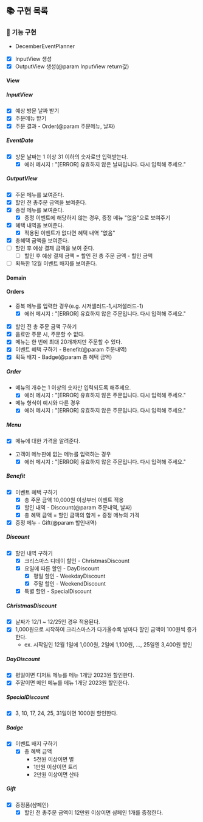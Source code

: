 ## 📚 구현 목록

### 📜 기능 구현

* DecemberEventPlanner

- [X] InputView 생성
- [x] OutputView 생성(@param InputView return값)

#### View

##### InputView

- [x] 예상 방문 날짜 받기
- [x] 주문메뉴 받기
- [x] 주문 결과 - Order(@param 주문메뉴, 날짜)

##### EventDate

- [X] 방문 날짜는 1 이상 31 이하의 숫자로만 입력받는다.
  - [X] 에러 메시지 : "[ERROR] 유효하지 않은 날짜입니다. 다시 입력해 주세요."

##### OutputView

- [x] 주문 메뉴를 보여준다.
- [x] 할인 전 총주문 금액을 보여준다.
- [x] 증정 메뉴를 보여준다.
  - [x] 증정 이벤트에 해당하지 않는 경우, 증정 메뉴 "없음"으로 보여주기
- [x] 혜택 내역을 보여준다.
  - [x] 적용된 이벤트가 없다면 혜택 내역 "없음"
- [x] 총혜택 금액을 보여준다.
- [ ] 할인 후 예상 결제 금액을 보여 준다.
  - [ ] 할인 후 예상 결제 금액 = 할인 전 총 주문 금액 - 할인 금액
- [ ] 획득한 12월 이벤트 배지를 보여준다.

#### Domain

#### Orders

* 중복 메뉴를 입력한 경우(e.g. 시저샐러드-1,시저샐러드-1)
  - [x] 에러 메시지 : "[ERROR] 유효하지 않은 주문입니다. 다시 입력해 주세요."
- [x] 할인 전 총 주문 금액 구하기
- [X] 음료만 주문 시, 주문할 수 없다.
- [x] 메뉴는 한 번에 최대 20개까지만 주문할 수 있다.
- [x] 이벤트 혜택 구하기 - Benefit(@param 주문내역)
- [x] 획득 배지 - Badge(@param 총 혜택 금액)

##### Order

* 메뉴의 개수는 1 이상의 숫자만 입력되도록 해주세요.
  - [x] 에러 메시지 : "[ERROR] 유효하지 않은 주문입니다. 다시 입력해 주세요."
* 메뉴 형식이 예시와 다른 경우
  - [X] 에러 메시지 : "[ERROR] 유효하지 않은 주문입니다. 다시 입력해 주세요."

##### Menu

- [x] 메뉴에 대한 가격을 알려준다.
* 고객이 메뉴판에 없는 메뉴를 입력하는 경우
  - [x] 에러 메시지 : "[ERROR] 유효하지 않은 주문입니다. 다시 입력해 주세요."

##### Benefit

- [x] 이벤트 혜택 구하기
  - [x] 총 주문 금액 10,000원 이상부터 이벤트 적용
  - [x] 할인 내역 - Discount(@param 주문내역, 날짜)
  - [x] 총 혜택 금액 = 할인 금액의 합계 + 증정 메뉴의 가격
- [x] 증정 메뉴 - Gift(@param 할인내역)

##### Discount

- [x] 할인 내역 구하기
  - [x] 크리스마스 디데이 할인 - ChristmasDiscount
  - [x] 요일에 따른 할인 - DayDiscount
    - [x] 평일 할인 - WeekdayDiscount
    - [x] 주말 할인 - WeekendDiscount
  - [x] 특별 할인 - SpecialDiscount

##### ChristmasDiscount

- [x] 날짜가 12/1 ~ 12/25인 경우 적용된다.
- [x] 1,000원으로 시작하여 크리스마스가 다가올수록 날마다 할인 금액이 100원씩 증가한다.
  - ex. 시작일인 12월 1일에 1,000원, 2일에 1,100원, ..., 25일엔 3,400원 할인

##### DayDiscount

- [x] 평일이면 디저트 메뉴를 메뉴 1개당 2023원 할인한다.
- [x] 주말이면 메인 메뉴를 메뉴 1개당 2023원 할인한다.

##### SpecialDiscount

- [x] 3, 10, 17, 24, 25, 31일이면 1000원 할인한다.

##### Badge

- [x] 이벤트 배지 구하기
  - [x] 총 혜택 금액
    * 5천원 이상이면 별
    * 1만원 이상이면 트리
    * 2만원 이상이면 산타

##### Gift

- [x] 증정품(샴페인)
  - [x] 할인 전 총주문 금액이 12만원 이상이면 샴페인 1개를 증정한다.
